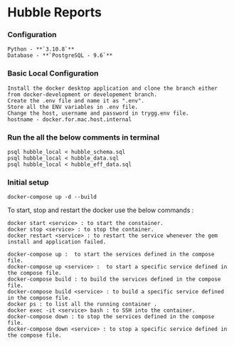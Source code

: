 # Hubble Reports

### Configuration

    Python - **`3.10.8`**
    Database - **`PostgreSQL - 9.6`**

### Basic Local Configuration

    Install the docker desktop application and clone the branch either from docker-development or developement branch.
    Create the .env file and name it as ".env".
    Store all the ENV variables in .env file.
    Change the host, username and password in trygg.env file.
    hostname - docker.for.mac.host.internal

### Run the all the below comments in terminal

    psql hubble_local < hubble_schema.sql
    psql hubble_local < hubble_data.sql
    psql hubble_local < hubble_eff_data.sql

### Initial setup

    docker-compose up -d --build

To start, stop and restart the docker use the below commands :

    docker start <service> : to start the constainer.
    docker stop <service> : to stop the container.
    docker restart <service> : to restart the service whenever the gem install and application failed.

    docker-compose up :  to start the services defined in the compose file.
    docker-compose up <service> :  to start a specific service defined in the compose file.
    docker-compose build : to build the services defined in the compose file.
    docker-compose build <service> : to build a specific service defined in the compose file.
    docker ps : to list all the running container .
    docker exec -it <service> bash : to SSH into the container.
    docker-compose down : to stop the services defined in the compose file.
    docker-compose down <service> : to stop a specific service defined in the compose file.